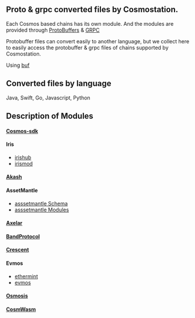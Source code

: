 ## Proto & grpc converted files by Cosmostation.

Each Cosmos based chains has its own module. And the modules are provided through [ProtoBuffers](https://github.com/protocolbuffers) & [GRPC](https://github.com/grpc)

Protobuffer files can convert easily to another language, but we collect here to easily access the protobuffer & grpc files of chains supported by Cosmostation.

Using [buf](https://github.com/bufbuild) 



## Converted files by language
Java, Swift, Go, Javascript, Python 



## Description of Modules
 #### [Cosmos-sdk](https://github.com/cosmos/cosmos-sdk/tree/main/proto)


 #### Iris
  - [irishub](https://github.com/irisnet/irishub/tree/master/proto)
  - [irismod](https://github.com/irisnet/irismod/tree/main/proto)


 #### [Akash](https://github.com/akash-network/akash-api/tree/main/proto)


 #### AssetMantle
  - [asssetmantle Schema](https://github.com/AssetMantle/schema/tree/master/proto)
  - [asssetmantle Modules](https://github.com/AssetMantle/modules/tree/master/proto)


 #### [Axelar](https://github.com/axelarnetwork/axelar-core/tree/main/proto)


 #### [BandProtocol](https://github.com/bandprotocol/chain/tree/master/proto)


 #### [Crescent](https://github.com/crescent-network/crescent/tree/main/proto)


 #### Evmos
  - [ethermint](https://github.com/evmos/evmos/tree/main/proto/ethermint)
  - [evmos](https://github.com/evmos/evmos/tree/main/proto/evmos)


 

 #### [Osmosis](https://github.com/osmosis-labs/osmosis/tree/main/proto)



 #### [CosmWasm](https://github.com/CosmWasm/wasmd/tree/main/proto)